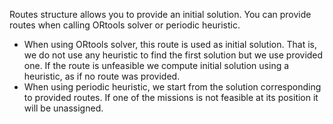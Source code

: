 Routes structure allows you to provide an initial solution. You can provide routes when calling ORtools solver or periodic heuristic.
* When using ORtools solver, this route is used as initial solution. That is, we do not use any heuristic to find the first solution but we use provided one.
If the route is unfeasible we compute initial solution using a heuristic, as if no route was provided.
* When using periodic heuristic, we start from the solution corresponding to provided routes. If one of the missions is not feasible at its position it will be unassigned.
